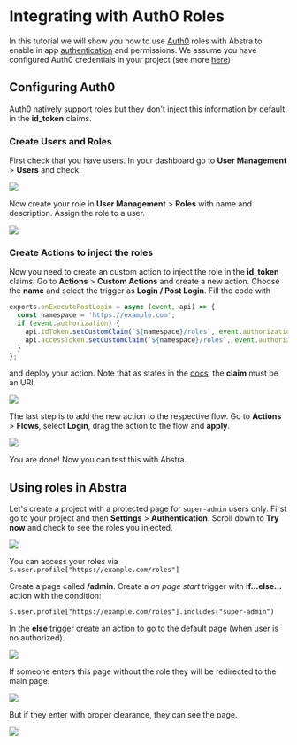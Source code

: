 # Integrating with Auth0 Roles

In this tutorial we will show you how to use [Auth0](https://auth0.com/) roles with Abstra to enable in app [authentication](../../docs/project-settings/authentication.md) and permissions. We assume you have configured Auth0 credentials in your project \(see more [here](auth-with-auth0.md)\) 

## Configuring Auth0

Auth0 natively support roles but they don't inject this information by default in the **id\_token** claims. 

### Create Users and Roles

First check that you have users. In your dashboard go to **User Management** &gt; **Users** and check.

![](../../.gitbook/assets/users.gif)

Now create your role in **User Management** &gt; **Roles** with name and description. Assign the role to a user.

![](../../.gitbook/assets/role.gif)

### Create Actions to inject the roles

Now you need to create an custom action to inject the role in the **id\_token** claims. Go to **Actions** &gt; **Custom Actions** and create a new action. Choose the **name** and select the trigger as **Login / Post Login**. Fill the code with

```javascript
exports.onExecutePostLogin = async (event, api) => {
  const namespace = 'https://example.com';
  if (event.authorization) {
    api.idToken.setCustomClaim(`${namespace}/roles`, event.authorization.roles);
    api.accessToken.setCustomClaim(`${namespace}/roles`, event.authorization.roles);
  }
};
```

 and deploy your action. Note that as states in the [docs](https://auth0.com/docs/actions/triggers/post-login#add-user-roles-to-tokens), the **claim** must be an URI.

![](../../.gitbook/assets/create-action.gif)

The last step is to add the new action to the respective flow. Go to **Actions** &gt; **Flows**, select **Login**, drag the action to the flow and **apply**.

![](../../.gitbook/assets/add-to-flow.gif)

You are done! Now you can test this with Abstra.

## Using roles in Abstra

Let's create a project with a protected page for `super-admin` users only. First go to your project and then **Settings** &gt; **Authentication**. Scroll down to **Try now** and check to see the roles you injected.

![](../../.gitbook/assets/image%20%286%29.png)

You can access your roles via `$.user.profile["https://example.com/roles"]`

Create a page called **/admin**. Create a _on page start_ trigger with **if...else...** action with the condition:

```text
$.user.profile["https://example.com/roles"].includes("super-admin")
```

In the **else** trigger create an action to go to the default page \(when user is no authorized\).

![](../../.gitbook/assets/page-role.gif)

If someone enters this page without the role they will be redirected to the main page.

![](../../.gitbook/assets/fail-role.gif)

But if they enter with proper clearance, they can see the page.

![](../../.gitbook/assets/role-pass.gif)

